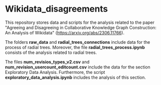 # Wikidata_disagreements

This repository stores data and scripts for the analysis related to the paper "Agreeing and Disagreeing in Collaborative Knowledge Graph Construction: An Analysis of Wikidata" (https://arxiv.org/abs/2306.11766).


The folders **raw_data** and **radial_trees_connections** include data for the process of radial trees. Moreover, the file **radial_trees_process.ipynb** consists of the analysis related to radial trees.

The files **num_revisios_types_v2.csv** and **num_revision_usercount_editcount.csv** include the data for the section Exploratory Data Analysis. Furthermore, the script **exploratory_data_analysis.ipynb** includes the analysis of this section.

